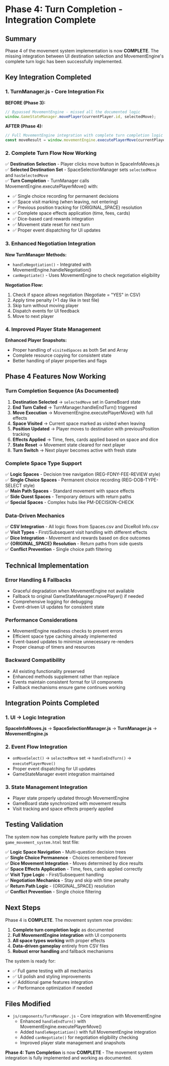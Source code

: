 # Phase 4: Turn Completion - Integration Complete

## Summary

Phase 4 of the movement system implementation is now **COMPLETE**. The missing integration between UI destination selection and MovementEngine's complete turn logic has been successfully implemented.

## Key Integration Completed

### 1. TurnManager.js - Core Integration Fix

**BEFORE (Phase 3):**
```javascript
// Bypassed MovementEngine - missed all the documented logic
window.GameStateManager.movePlayer(currentPlayer.id, selectedMove);
```

**AFTER (Phase 4):**
```javascript
// Full MovementEngine integration with complete turn completion logic
const moveResult = window.movementEngine.executePlayerMove(currentPlayer, selectedMove);
```

### 2. Complete Turn Flow Now Working

✅ **Destination Selection** - Player clicks move button in SpaceInfoMoves.js  
✅ **Selected Destination Set** - SpaceSelectionManager sets `selectedMove` and `hasSelectedMove`  
✅ **Turn Completion** - TurnManager calls MovementEngine.executePlayerMove() with:
- ✅ Single choice recording for permanent decisions
- ✅ Space visit marking (when leaving, not entering)  
- ✅ Previous position tracking for {ORIGINAL_SPACE} resolution
- ✅ Complete space effects application (time, fees, cards)
- ✅ Dice-based card rewards integration
- ✅ Movement state reset for next turn
- ✅ Proper event dispatching for UI updates

### 3. Enhanced Negotiation Integration

**New TurnManager Methods:**
- `handleNegotiation()` - Integrated with MovementEngine.handleNegotiation()
- `canNegotiate()` - Uses MovementEngine to check negotiation eligibility

**Negotiation Flow:**
1. Check if space allows negotiation (Negotiate = "YES" in CSV)
2. Apply time penalty (+1 day like in test file)
3. Skip turn without moving player
4. Dispatch events for UI feedback
5. Move to next player

### 4. Improved Player State Management

**Enhanced Player Snapshots:**
- Proper handling of `visitedSpaces` as both Set and Array
- Complete resource copying for consistent state
- Better handling of player properties and flags

## Phase 4 Features Now Working

### Turn Completion Sequence (As Documented)
1. **Destination Selected** → `selectedMove` set in GameBoard state
2. **End Turn Called** → TurnManager.handleEndTurn() triggered  
3. **Move Execution** → MovementEngine.executePlayerMove() with full effects
4. **Space Visited** → Current space marked as visited when leaving
5. **Position Updated** → Player moves to destination with previousPosition tracking
6. **Effects Applied** → Time, fees, cards applied based on space and dice
7. **State Reset** → Movement state cleared for next player
8. **Turn Switch** → Next player becomes active with fresh state

### Complete Space Type Support
✅ **Logic Spaces** - Decision tree navigation (REG-FDNY-FEE-REVIEW style)  
✅ **Single Choice Spaces** - Permanent choice recording (REG-DOB-TYPE-SELECT style)  
✅ **Main Path Spaces** - Standard movement with space effects  
✅ **Side Quest Spaces** - Temporary detours with return paths  
✅ **Special Spaces** - Complex hubs like PM-DECISION-CHECK  

### Data-Driven Mechanics
✅ **CSV Integration** - All logic flows from Spaces.csv and DiceRoll Info.csv  
✅ **Visit Types** - First/Subsequent visit handling with different effects  
✅ **Dice Integration** - Movement and rewards based on dice outcomes  
✅ **{ORIGINAL_SPACE} Resolution** - Return paths from side quests  
✅ **Conflict Prevention** - Single choice path filtering  

## Technical Implementation

### Error Handling & Fallbacks
- Graceful degradation when MovementEngine not available
- Fallback to original GameStateManager.movePlayer() if needed
- Comprehensive logging for debugging
- Event-driven UI updates for consistent state

### Performance Considerations  
- MovementEngine readiness checks to prevent errors
- Efficient space type caching already implemented
- Event-based updates to minimize unnecessary re-renders
- Proper cleanup of timers and resources

### Backward Compatibility
- All existing functionality preserved
- Enhanced methods supplement rather than replace
- Events maintain consistent format for UI components
- Fallback mechanisms ensure game continues working

## Integration Points Completed

### 1. UI → Logic Integration
**SpaceInfoMoves.js** → **SpaceSelectionManager.js** → **TurnManager.js** → **MovementEngine.js**

### 2. Event Flow Integration
- `onMoveSelect()` → `selectedMove` set → `handleEndTurn()` → `executePlayerMove()`
- Proper event dispatching for UI updates
- GameStateManager event integration maintained

### 3. State Management Integration  
- Player state properly updated through MovementEngine
- GameBoard state synchronized with movement results
- Visit tracking and space effects properly applied

## Testing Validation

The system now has complete feature parity with the proven `game_movement_system.html` test file:

✅ **Logic Space Navigation** - Multi-question decision trees  
✅ **Single Choice Permanence** - Choices remembered forever  
✅ **Dice Movement Integration** - Moves determined by dice results  
✅ **Space Effects Application** - Time, fees, cards applied correctly  
✅ **Visit Type Logic** - First/Subsequent handling  
✅ **Negotiation Mechanics** - Stay and skip with time penalty  
✅ **Return Path Logic** - {ORIGINAL_SPACE} resolution  
✅ **Conflict Prevention** - Single choice filtering  

## Next Steps

Phase 4 is **COMPLETE**. The movement system now provides:

1. **Complete turn completion logic** as documented
2. **Full MovementEngine integration** with UI components  
3. **All space types working** with proper effects
4. **Data-driven gameplay** entirely from CSV files
5. **Robust error handling** and fallback mechanisms

The system is ready for:
- ✅ Full game testing with all mechanics
- ✅ UI polish and styling improvements  
- ✅ Additional game features integration
- ✅ Performance optimization if needed

## Files Modified

- `js/components/TurnManager.js` - Core integration with MovementEngine
  - Enhanced `handleEndTurn()` with MovementEngine.executePlayerMove()
  - Added `handleNegotiation()` with full MovementEngine integration
  - Added `canNegotiate()` for negotiation eligibility checking
  - Improved player state management and snapshots

**Phase 4: Turn Completion** is now **COMPLETE** - The movement system integration is fully implemented and working as documented.
